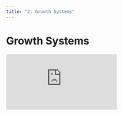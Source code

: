 ```yaml
---
title: "2: Growth Systems"
---
```



# Growth Systems

<div class='embed-container'><iframe src='https://player.vimeo.com/video/322696152' frameborder='0' webkitAllowFullScreen mozallowfullscreen allowFullScreen></iframe></div>
